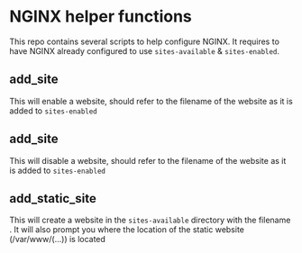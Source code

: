 # NGINX helper functions

This repo contains several scripts to help configure NGINX. It requires to have NGINX already configured to use `sites-available` & `sites-enabled`. 


## add_site <site>
This will enable a website, <site> should refer to the filename of the website as it is added to `sites-enabled`

## add_site <site>
This will disable a website, <site> should refer to the filename of the website as it is added to `sites-enabled`

## add_static_site <site>
This will create a website in the `sites-available` directory with the filename <site>. It will also prompt you where the location of the static website (/var/www/(...)) is located
